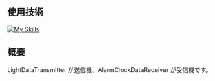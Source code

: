 ## 使用技術

[![My Skills](https://skillicons.dev/icons?i=arduino)](https://skillicons.dev)

## 概要

LightDataTransmitter が送信機、AlarmClockDataReceiver が受信機です。

